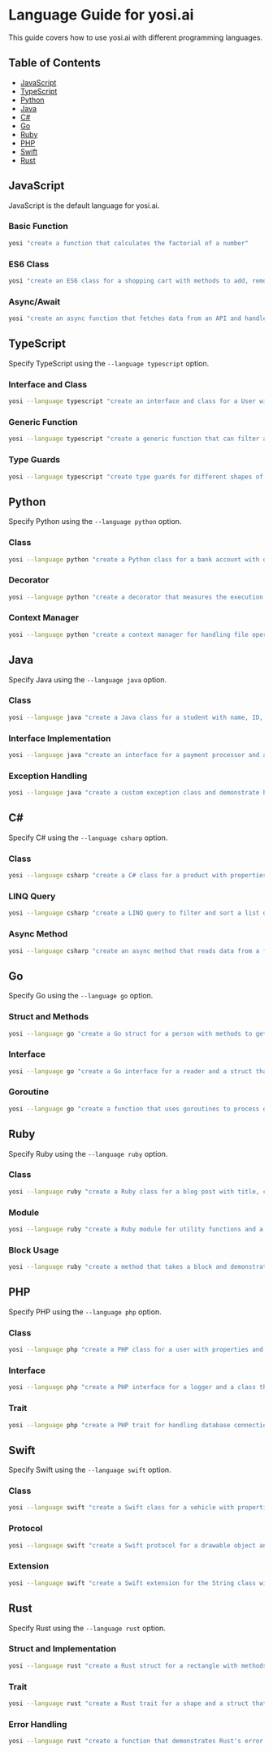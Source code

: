 # Language Guide for yosi.ai

This guide covers how to use yosi.ai with different programming languages.

## Table of Contents

- [JavaScript](#javascript)
- [TypeScript](#typescript)
- [Python](#python)
- [Java](#java)
- [C#](#c)
- [Go](#go)
- [Ruby](#ruby)
- [PHP](#php)
- [Swift](#swift)
- [Rust](#rust)

## JavaScript

JavaScript is the default language for yosi.ai.

### Basic Function

```bash
yosi "create a function that calculates the factorial of a number"
```

### ES6 Class

```bash
yosi "create an ES6 class for a shopping cart with methods to add, remove, and calculate total"
```

### Async/Await

```bash
yosi "create an async function that fetches data from an API and handles errors"
```

## TypeScript

Specify TypeScript using the `--language typescript` option.

### Interface and Class

```bash
yosi --language typescript "create an interface and class for a User with name, email, and role properties"
```

### Generic Function

```bash
yosi --language typescript "create a generic function that can filter an array of any type"
```

### Type Guards

```bash
yosi --language typescript "create type guards for different shapes of API responses"
```

## Python

Specify Python using the `--language python` option.

### Class

```bash
yosi --language python "create a Python class for a bank account with deposit and withdraw methods"
```

### Decorator

```bash
yosi --language python "create a decorator that measures the execution time of a function"
```

### Context Manager

```bash
yosi --language python "create a context manager for handling file operations"
```

## Java

Specify Java using the `--language java` option.

### Class

```bash
yosi --language java "create a Java class for a student with name, ID, and grades"
```

### Interface Implementation

```bash
yosi --language java "create an interface for a payment processor and a class that implements it"
```

### Exception Handling

```bash
yosi --language java "create a custom exception class and demonstrate how to use it"
```

## C#

Specify C# using the `--language csharp` option.

### Class

```bash
yosi --language csharp "create a C# class for a product with properties and methods"
```

### LINQ Query

```bash
yosi --language csharp "create a LINQ query to filter and sort a list of objects"
```

### Async Method

```bash
yosi --language csharp "create an async method that reads data from a file"
```

## Go

Specify Go using the `--language go` option.

### Struct and Methods

```bash
yosi --language go "create a Go struct for a person with methods to get and set properties"
```

### Interface

```bash
yosi --language go "create a Go interface for a reader and a struct that implements it"
```

### Goroutine

```bash
yosi --language go "create a function that uses goroutines to process data concurrently"
```

## Ruby

Specify Ruby using the `--language ruby` option.

### Class

```bash
yosi --language ruby "create a Ruby class for a blog post with title, content, and author"
```

### Module

```bash
yosi --language ruby "create a Ruby module for utility functions and a class that includes it"
```

### Block Usage

```bash
yosi --language ruby "create a method that takes a block and demonstrates yield"
```

## PHP

Specify PHP using the `--language php` option.

### Class

```bash
yosi --language php "create a PHP class for a user with properties and methods"
```

### Interface

```bash
yosi --language php "create a PHP interface for a logger and a class that implements it"
```

### Trait

```bash
yosi --language php "create a PHP trait for handling database connections"
```

## Swift

Specify Swift using the `--language swift` option.

### Class

```bash
yosi --language swift "create a Swift class for a vehicle with properties and methods"
```

### Protocol

```bash
yosi --language swift "create a Swift protocol for a drawable object and a struct that conforms to it"
```

### Extension

```bash
yosi --language swift "create a Swift extension for the String class with additional functionality"
```

## Rust

Specify Rust using the `--language rust` option.

### Struct and Implementation

```bash
yosi --language rust "create a Rust struct for a rectangle with methods to calculate area and perimeter"
```

### Trait

```bash
yosi --language rust "create a Rust trait for a shape and a struct that implements it"
```

### Error Handling

```bash
yosi --language rust "create a function that demonstrates Rust's error handling with Result"
```

